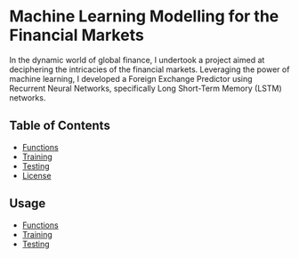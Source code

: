 # Machine Learning Modelling for the Financial Markets

In the dynamic world of global finance, I undertook a project aimed at deciphering the intricacies of the financial markets.
Leveraging the power of machine learning, I developed a Foreign Exchange Predictor using Recurrent Neural Networks, specifically Long Short-Term Memory (LSTM) networks.

## Table of Contents

- [Functions](#functions)
- [Training](#main)
- [Testing](#FULLOANDATEST)
- [License](#license)

## Usage

- [Functions](functions.py)
- [Training](training.py)
- [Testing](testing.py)


